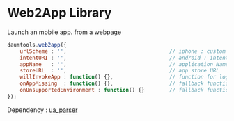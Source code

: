 # Web2App Library

Launch an mobile app. from a webpage


```javascript
daumtools.web2app({
	urlScheme : '',									// iphone : custom scheme
	intentURI : '',									// android : intent URI
	appName   : '', 								// application Name (ex. facebook, twitter, daum)
	storeURL  : '',									// app store URL
	willInvokeApp : function() {},					// function for logging
	onAppMissing  : function() {},					// fallback function (default. move to appstore)
	onUnsupportedEnvironment : function() {}		// fallback function
});
```

Dependency : [ua_parser](https://github.com/daumcorp/ua_parser)
